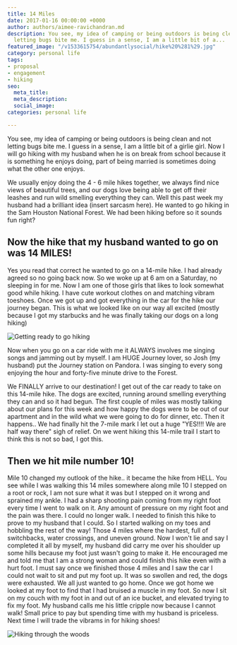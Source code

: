 ```yaml
---
title: 14 Miles
date: 2017-01-16 00:00:00 +0000
author: authors/aimee-ravichandran.md
description: You see, my idea of camping or being outdoors is being clean and not
  letting bugs bite me. I guess in a sense, I am a little bit of a...
featured_image: "/v1533615754/abundantlysocial/hike%20%281%29.jpg"
category: personal life
tags:
- proposal
- engagement
- hiking
seo:
  meta_title: 
  meta_description: 
  social_image: 
categories: personal life

---
```

You see, my idea of camping or being outdoors is being clean and not letting bugs bite me. I guess in a sense, I am a little bit of a girlie girl. Now I will go hiking with my husband when he is on break from school because it is something he enjoys doing, part of being married is sometimes doing what the other one enjoys.

We usually enjoy doing the 4 - 6 mile hikes together, we always find nice views of beautiful trees, and our dogs love being able to get off their leashes and run wild smelling everything they can. Well this past week my husband had a brilliant idea (insert sarcasm here). He wanted to go hiking in the Sam Houston National Forest. We had been hiking before so it sounds fun right?

## Now the hike that my husband wanted to go on was 14 MILES!

Yes you read that correct he wanted to go on a 14-mile hike. I had already agreed so no going back now. So we woke up at 6 am on a Saturday, no sleeping in for me. Now I am one of those girls that likes to look somewhat good while hiking. I have cute workout clothes on and matching vibram toeshoes. Once we got up and got everything in the car for the hike our journey began. This is what we looked like on our way all excited (mostly because I got my starbucks and he was finally taking our dogs on a long hiking)

![Getting ready to go hiking](https://res.cloudinary.com/modii/w_840,q_50,f_auto/v1533615751/abundantlysocial/hiking%20%281%29.jpg)

Now when you go on a car ride with me it ALWAYS involves me singing songs and jamming out by myself. I am HUGE Journey lover, so Josh (my husband) put the Journey station on Pandora. I was singing to every song enjoying the hour and forty-five minute drive to the Forest.

We FINALLY arrive to our destination! I get out of the car ready to take on this 14-mile hike. The dogs are excited, running around smelling everything they can and so it had begun. The first couple of miles was mostly talking about our plans for this week and how happy the dogs were to be out of our apartment and in the wild what we were going to do for dinner, etc. Then it happens.. We had finally hit the 7-mile mark I let out a huge "YES!!!! We are half way there" sigh of relief. On we went hiking this 14-mile trail I start to think this is not so bad, I got this.

## Then we hit mile number 10!

Mile 10 changed my outlook of the hike.. it became the hike from HELL. You see while I was walking this 14 miles somewhere along mile 10 I stepped on a root or rock, I am not sure what it was but I stepped on it wrong and sprained my ankle. I had a sharp shooting pain coming from my right foot every time I went to walk on it. Any amount of pressure on my right foot and the pain was there. I could no longer walk. I needed to finish this hike to prove to my husband that I could. So I started walking on my toes and hobbling the rest of the way! Those 4 miles where the hardest, full of switchbacks, water crossings, and uneven ground. Now I won't lie and say I completed it all by myself, my husband did carry me over his shoulder up some hills because my foot just wasn't going to make it. He encouraged me and told me that I am a strong woman and could finish this hike even with a hurt foot. I must say once we finished those 4 miles and I saw the car I could not wait to sit and put my foot up. It was so swollen and red, the dogs were exhausted. We all just wanted to go home. Once we got home we looked at my foot to find that I had bruised a muscle in my foot. So now I sit on my couch with my foot in and out of an ice bucket, and elevated trying to fix my foot. My husband calls me his little cripple now because I cannot walk! Small price to pay but spending time with my husband is priceless. Next time I will trade the vibrams in for hiking shoes!

![Hiking through the woods](https://res.cloudinary.com/modii/w_840,q_50,f_auto/v1533615754/abundantlysocial/hike%20%281%29.jpg)